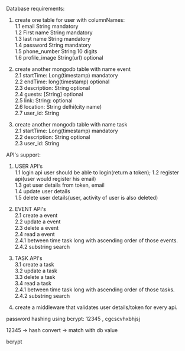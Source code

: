 Database requirements:
1. create one table for user with columnNames:   
    1.1 email   String  mandatory   
    1.2 First name  String mandatory    
    1.3 last name  String mandatory   
    1.4 password  String   mandatory   
    1.5 phone_number String 10 digits   
    1.6 profile_image String(url)  optional


2. create another mongodb table with name event    
    2.1 startTime: Long(timestamp) mandatory   
    2.2 endTime: long(timestamp)  optional   
    2.3 description: String  optional   
    2.4 guests: [String]  optional   
    2.5 link: String: optional   
    2.6 location: String  delhi(city name)   
    2.7 user_id: String

3. create another mongodb table with name task    
    2.1 startTime: Long(timestamp) mandatory   
    2.2 description: String  optional   
    2.3 user_id: String


API's support:
1. USER API's    
    1.1 login api user should be able to login(return a token);
    1.2 register api(user would register his email)   
    1.3 get user details from token, email  
    1.4 update user details   
    1.5 delete user details(user, activity of user is also deleted)  

2. EVENT API's   
    2.1 create a event   
    2.2 update a event   
    2.3 delete a event   
    2.4 read a event    
        2.4.1 between time task long with ascending order of those events.   
        2.4.2 substring search 


3. TASK API's   
    3.1 create a task   
    3.2 update a task   
    3.3 delete a task   
    3.4 read a task    
        2.4.1 between time task long with ascending order of those tasks.   
        2.4.2 substring search 

4. create a middleware that validates user details/token for every api.




password hashing using bcrypt: 12345 , cgcscvhxbhjsj


12345 -> hash convert -> match with db value


bcrypt
